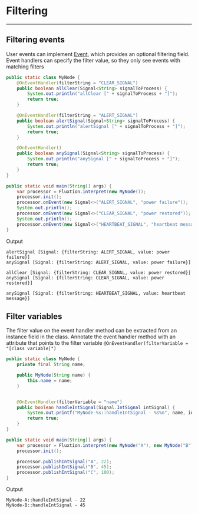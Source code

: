# Filtering
---

## Filtering events
User events can implement [Event]({{fluxtion_src_runtime}}/event/Event.java), which provides an optional filtering 
field. Event handlers can specify the filter value, so they only see events with matching filters

```java
public static class MyNode {
    @OnEventHandler(filterString = "CLEAR_SIGNAL")
    public boolean allClear(Signal<String> signalToProcess) {
        System.out.println("allClear [" + signalToProcess + "]");
        return true;
    }

    @OnEventHandler(filterString = "ALERT_SIGNAL")
    public boolean alertSignal(Signal<String> signalToProcess) {
        System.out.println("alertSignal [" + signalToProcess + "]");
        return true;
    }

    @OnEventHandler()
    public boolean anySignal(Signal<String> signalToProcess) {
        System.out.println("anySignal [" + signalToProcess + "]");
        return true;
    }
}

public static void main(String[] args) {
    var processor = Fluxtion.interpret(new MyNode());
    processor.init();
    processor.onEvent(new Signal<>("ALERT_SIGNAL", "power failure"));
    System.out.println();
    processor.onEvent(new Signal<>("CLEAR_SIGNAL", "power restored"));
    System.out.println();
    processor.onEvent(new Signal<>("HEARTBEAT_SIGNAL", "heartbeat message"));
}
```

Output
```console
alertSignal [Signal: {filterString: ALERT_SIGNAL, value: power failure}]
anySignal [Signal: {filterString: ALERT_SIGNAL, value: power failure}]

allClear [Signal: {filterString: CLEAR_SIGNAL, value: power restored}]
anySignal [Signal: {filterString: CLEAR_SIGNAL, value: power restored}]

anySignal [Signal: {filterString: HEARTBEAT_SIGNAL, value: heartbeat message}]
```

## Filter variables
The filter value on the event handler method can be extracted from an instance field in the class. Annotate the event
handler method with an attribute that points to the filter variable `@OnEventHandler(filterVariable = "[class variable]")`

```java
public static class MyNode {
    private final String name;

    public MyNode(String name) {
        this.name = name;
    }


    @OnEventHandler(filterVariable = "name")
    public boolean handleIntSignal(Signal.IntSignal intSignal) {
        System.out.printf("MyNode-%s::handleIntSignal - %s%n", name, intSignal.getValue());
        return true;
    }
}

public static void main(String[] args) {
    var processor = Fluxtion.interpret(new MyNode("A"), new MyNode("B"));
    processor.init();

    processor.publishIntSignal("A", 22);
    processor.publishIntSignal("B", 45);
    processor.publishIntSignal("C", 100);
}
```

Output
```console
MyNode-A::handleIntSignal - 22
MyNode-B::handleIntSignal - 45
```
